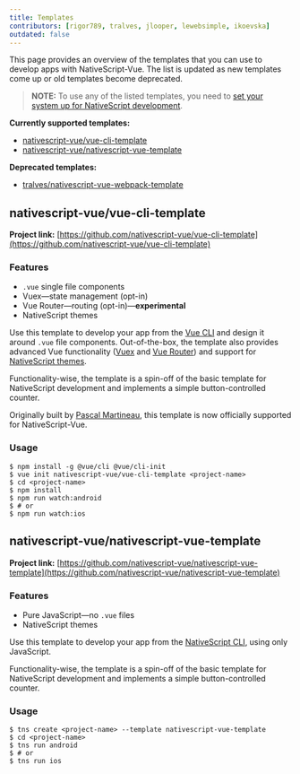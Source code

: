 ```yaml
---
title: Templates
contributors: [rigor789, tralves, jlooper, lewebsimple, ikoevska]
outdated: false
---
```


This page provides an overview of the templates that you can use to develop apps with NativeScript-Vue. The list is updated as new templates come up or old templates become deprecated.

> **NOTE:** To use any of the listed templates, you need to [set your system up for NativeScript development](/en/docs/getting-started/installation).

**Currently supported templates:**

* [nativescript-vue/vue-cli-template](#nativescript-vuevue-cli-template) 
* [nativescript-vue/nativescript-vue-template](#nativescript-vuenativescript-vue-template) 

**Deprecated templates:**

* [tralves/nativescript-vue-webpack-template](https://github.com/tralves/nativescript-vue-webpack-template/)

## nativescript-vue/vue-cli-template

**Project link:** [https://github.com/nativescript-vue/vue-cli-template](https://github.com/nativescript-vue/vue-cli-template)

### Features

* `.vue` single file components
* Vuex&mdash;state management (opt-in)
* Vue Router&mdash;routing (opt-in)&mdash;**experimental**
* NativeScript themes

Use this template to develop your app from the [Vue CLI](https://github.com/vuejs/vue-cli) and design it around `.vue` file components. Out-of-the-box, the template also provides advanced Vue functionality ([Vuex](https://vuex.vuejs.org/en/) and [Vue Router](https://github.com/vuejs/vue-router)) and support for [NativeScript themes](https://docs.nativescript.org/ui/theme).

Functionality-wise, the template is a spin-off of the basic template for NativeScript development and implements a simple button-controlled counter.

Originally built by [Pascal Martineau](https://github.com/lewebsimple/), this template is now officially supported for NativeScript-Vue.

### Usage

```shell
$ npm install -g @vue/cli @vue/cli-init
$ vue init nativescript-vue/vue-cli-template <project-name>
$ cd <project-name>
$ npm install
$ npm run watch:android
$ # or
$ npm run watch:ios
```

## nativescript-vue/nativescript-vue-template

**Project link:** [https://github.com/nativescript-vue/nativescript-vue-template](https://github.com/nativescript-vue/nativescript-vue-template)

### Features

* Pure JavaScript&mdash;no `.vue` files
* NativeScript themes

Use this template to develop your app from the [NativeScript CLI](https://github.com/NativeScript/nativescript-cli), using only JavaScript.

Functionality-wise, the template is a spin-off of the basic template for NativeScript development and implements a simple button-controlled counter.

### Usage

```shell
$ tns create <project-name> --template nativescript-vue-template
$ cd <project-name>
$ tns run android
$ # or
$ tns run ios
```
